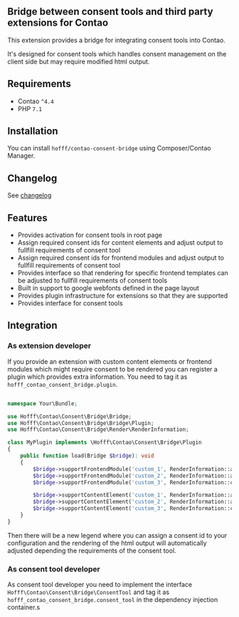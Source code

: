 Bridge between consent tools and third party extensions for Contao
------------------------------------------------------------------

This extension provides a bridge for integrating consent tools into Contao.

It's designed for consent tools which handles consent management on the client side but may require modified html
output.

Requirements
------------

 - Contao `^4.4`
 - PHP `7.1`


Installation
------------

You can install `hofff/contao-consent-bridge` using Composer/Contao Manager.

Changelog
---------

See [changelog](CHANGELOG.md)

Features
--------

 - Provides activation for consent tools in root page
 - Assign required consent ids for content elements and adjust output to fullfill requirements of consent tool 
 - Assign required consent ids for frontend modules and adjust output to fullfill requirements of consent tool
 - Provides interface so that rendering for specific frontend templates can be adjusted to fullfill requirements of 
   consent tools  
 - Built in support to google webfonts defined in the page layout
 - Provides plugin infrastructure for extensions so that they are supported
 - Provides interface for consent tools 


Integration
------------

### As extension developer

If you provide an extension with custom content elements or frontend modules which might require consent to be rendered
you can register a plugin which provides extra information. You need to tag it as `hofff_contao_consent_bridge.plugin`.

```php

namespace Your\Bundle;

use Hofff\Contao\Consent\Bridge\Bridge;
use Hofff\Contao\Consent\Bridge\Bridge\Plugin;
use Hofff\Contao\Consent\Bridge\Render\RenderInformation;

class MyPlugin implements \Hofff\Contao\Consent\Bridge\Plugin
{
    public function load(Bridge $bridge): void
    {
        $bridge->supportFrontendModule('custom_1', RenderInformation::autoRenderWithoutPlaceholder());
        $bridge->supportFrontendModule('custom_2', RenderInformation::autoRenderWithPlaceholder('custom_placeholder_template'));
        $bridge->supportFrontendModule('custom_3', RenderInformation::customRender());

        $bridge->supportContentElement('custom_1', RenderInformation::autoRenderWithoutPlaceholder());
        $bridge->supportContentElement('custom_2', RenderInformation::autoRenderWithPlaceholder('custom_placeholder_template'));
        $bridge->supportContentElement('custom_3', RenderInformation::customRender());
    }
}
```

Then there will be a new legend where you can assign a consent id to your configuration and the rendering of the 
html output will automatically adjusted depending the requirements of the consent tool.

### As consent tool developer

As consent tool developer you need to implement the interface `Hofff\Contao\Consent\Bridge\ConsentTool` and tag it 
as `hofff_contao_consent_bridge.consent_tool` in the dependency injection container.s
